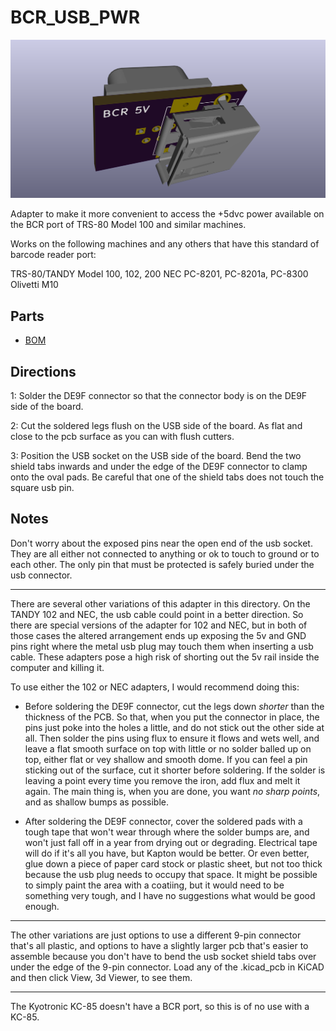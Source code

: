 # BCR_USB_PWR
![](BCR_USB_PWR.png)

Adapter to make it more convenient to access the +5dvc power available on the BCR port of TRS-80 Model 100 and similar machines.

Works on the following machines and any others that have this standard of barcode reader port:

TRS-80/TANDY Model 100, 102, 200
NEC PC-8201, PC-8201a, PC-8300
Olivetti M10

## Parts
* [BOM](https://www.digikey.com/short/zb3bvr)

## Directions

1: Solder the DE9F connector so that the connector body is on the DE9F side of the board.

2: Cut the soldered legs flush on the USB side of the board. As flat and close to the pcb surface as you can with flush cutters.

3: Position the USB socket on the USB side of the board. Bend the two shield tabs inwards and under the edge of the DE9F connector to clamp onto the oval pads. Be careful that one of the shield tabs does not touch the square usb pin.


## Notes

Don't worry about the exposed pins near the open end of the usb socket. They are all either not connected to anything or ok to touch to ground or to each other. The only pin that must be protected is safely buried under the usb connector.

---

There are several other variations of this adapter in this directory. On the TANDY 102 and NEC, the usb cable could point in a better direction. So there are special versions of the adapter for 102 and NEC, but in both of those cases the altered arrangement ends up exposing the 5v and GND pins right where the metal usb plug may touch them when inserting a usb cable. These adapters pose a high risk of shorting out the 5v rail inside the computer and killing it.

To use either the 102 or NEC adapters, I would recommend doing this:

* Before soldering the DE9F connector, cut the legs down *shorter* than the thickness of the PCB. So that, when you put the connector in place, the pins just poke into the holes a little, and do not stick out the other side at all. Then solder the pins using flux to ensure it flows and wets well, and leave a flat smooth surface on top with little or no solder balled up on top, either flat or vey shallow and smooth dome. If you can feel a pin sticking out of the surface, cut it shorter before soldering. If the solder is leaving a point every time you remove the iron, add flux and melt it again. The main thing is, when you are done, you want *no sharp points*, and as shallow bumps as possible.

* After soldering the DE9F connector, cover the soldered pads with a tough tape that won't wear through where the solder bumps are, and won't just fall off in a year from drying out or degrading. Electrical tape will do if it's all you have, but Kapton would be better. Or even better, glue down a piece of paper card stock or plastic sheet, but not too thick because the usb plug needs to occupy that space. It might be possible to simply paint the area with a coatiing, but it would need to be something very tough, and I have no suggestions what would be good enough.

---

The other variations are just options to use a different 9-pin connector that's all plastic, and options to have a slightly larger pcb that's easier to assemble because you don't have to bend the usb socket shield tabs over under the edge of the 9-pin connector. Load any of the .kicad_pcb in KiCAD and then click View, 3d Viewer, to see them.

--- 

The Kyotronic KC-85 doesn't have a BCR port, so this is of no use with a KC-85.
